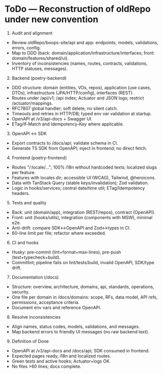 <!--
File: toDo.md
Purpose: Actionable ToDo plan to reconstruct oldRepo under new conventions.
All Rights Reserved. Emmanuel
-->
# ToDo — Reconstruction of oldRepo under new convention

1) Audit and alignment
- Review oldRepo/boops-site/api and app: endpoints, models, validations, errors, config.
- Map to DDD (back: domain/application/infrastructure/interfaces; front: domain/features/shared/ui).
- Inventory of inconsistencies (names, routes, contracts, validations, HTTP statuses, messages).

2) Backend (poetry-backend)
- DDD structure: domain (entities, VOs, repos), application (use cases, DTOs), infrastructure (JPA/HTTP/config), interfaces (REST).
- Routes under /api/v1; /api index; Actuator and JSON logs; restrict /actuator/mappings.
- RFC7807 global handler; soft delete; no silent catch.
- Timeouts and retries in HTTP/DB; typed env var validation at startup.
- OpenAPI at /v3/api-docs + Swagger UI.
- ETag/If-Match and Idempotency-Key where applicable.

3) OpenAPI ↔ SDK
- Export contracts to /docs/api; validate schema in CI.
- Generate TS SDK from OpenAPI; inject in frontend; no direct fetch.

4) Frontend (poetry-frontend)
- Routes "/:locale/..."; 100% i18n without hardcoded texts; localized slugs per feature.
- Features with locales dir; accessible UI (WCAG), Tailwind, @heroicons.
- Data with TanStack Query (stable keys/invalidation); Zod validation.
- Logic in hooks/services; central date/time util; ETag/Idempotency headers.

5) Tests and quality
- Back: unit (domain/app), integration (REST/repos), contract (OpenAPI).
- Front: unit (hooks/utils), integration (components with MSW), minimal e2e.
- Anti-drift: compare SDK↔OpenAPI and Zod↔types in CI.
- 60-line limit per file; refactor where exceeded.

6) CI and hooks
- Husky: pre-commit (lint+format+max-lines), pre-push (test+typecheck+build).
- Commitlint; pipeline fails on lint/tests/build, invalid OpenAPI, SDK/type drift.

7) Documentation (/docs)
- Structure: overview, architecture, domains, api, standards, operations, security.
- One file per domain in /docs/domains: scope, RFs, data model, API refs, permissions, acceptance criteria.
- Document env vars and reference OpenAPI.

8) Resolve inconsistencies
- Align names, status codes, models, validations, and messages.
- Map backend errors to friendly UI messages (no raw backend text).

9) Definition of Done
- OpenAPI at /v3/api-docs and /docs/api; SDK consumed in frontend.
- Expected pages ready, i18n and localized routes.
- Green tests and active hooks; Actuator+logs OK.
- No files >60 lines; docs complete.
